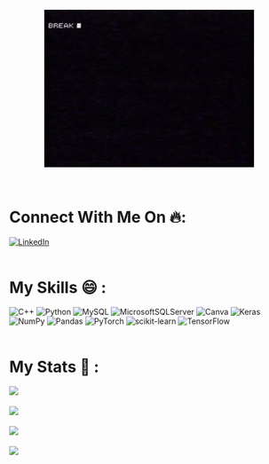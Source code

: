<p align="center">
  <img width="75%" src='https://github.com/BCImonk/BCImonk/blob/main/giphy.gif'>
</p></br>

# Connect With Me On 🔥:</br>
[![LinkedIn](https://img.shields.io/badge/LinkedIn-%230077B5.svg?logo=linkedin&logoColor=white)](https://www.linkedin.com/in/harshit-singh-bciandcoding/)</br></br>

# My Skills 😄 :</br>
![C++](https://img.shields.io/badge/c++-%2300599C.svg?style=plastic&logo=c%2B%2B&logoColor=white) ![Python](https://img.shields.io/badge/python-3670A0?style=plastic&logo=python&logoColor=ffdd54) ![MySQL](https://img.shields.io/badge/mysql-%2300f.svg?style=plastic&logo=mysql&logoColor=white) ![MicrosoftSQLServer](https://img.shields.io/badge/Microsoft%20SQL%20Sever-CC2927?style=plastic&logo=microsoft%20sql%20server&logoColor=white) ![Canva](https://img.shields.io/badge/Canva-%2300C4CC.svg?style=plastic&logo=Canva&logoColor=white) ![Keras](https://img.shields.io/badge/Keras-%23D00000.svg?style=plastic&logo=Keras&logoColor=white) ![NumPy](https://img.shields.io/badge/numpy-%23013243.svg?style=plastic&logo=numpy&logoColor=white) ![Pandas](https://img.shields.io/badge/pandas-%23150458.svg?style=plastic&logo=pandas&logoColor=white) ![PyTorch](https://img.shields.io/badge/PyTorch-%23EE4C2C.svg?style=plastic&logo=PyTorch&logoColor=white) ![scikit-learn](https://img.shields.io/badge/scikit--learn-%23F7931E.svg?style=plastic&logo=scikit-learn&logoColor=white) ![TensorFlow](https://img.shields.io/badge/TensorFlow-%23FF6F00.svg?style=plastic&logo=TensorFlow&logoColor=white)</br></br>

# My Stats 💪 :</br>
[![](https://visitcount.itsvg.in/api?id=BCImonk&icon=1&color=4)](https://visitcount.itsvg.in)</br></br>
![](https://github-readme-stats.vercel.app/api/top-langs/?username=BCImonk&theme=dark&hide_border=false&include_all_commits=true&count_private=true)<br/></br>
![](https://github-readme-stats.vercel.app/api?username=BCImonk&theme=dark&hide_border=false&include_all_commits=true&count_private=true)<br/></br>
![](https://github-readme-streak-stats.herokuapp.com/?user=BCImonk&theme=dark&hide_border=false)<br/></br>
